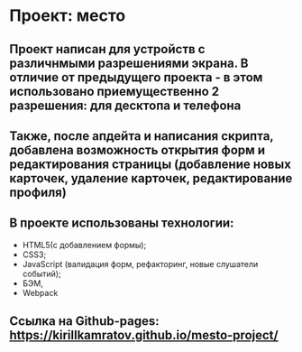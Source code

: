 # Проект: место

## Проект написан для устройств с различнмыми разрешениями экрана. В отличие от предыдущего проекта - в этом использовано приемущественно 2 разрешения: для десктопа и телефона
## Также, после апдейта и написания скрипта, добавлена возможность открытия форм и редактирования страницы (добавление новых карточек, удаление карточек, редактирование профиля)

## В проекте использованы технологии:
 - HTML5(с добавлением формы);
 - CSS3;
 - JavaScript (валидация форм, рефакторинг, новые слушатели событий);
 - БЭМ,
 - Webpack

## Ссылка на Github-pages:   https://kirillkamratov.github.io/mesto-project/
